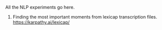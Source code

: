 All the NLP experiments go here.

1. Finding the most important moments from lexicap transcription files. https://karpathy.ai/lexicap/
